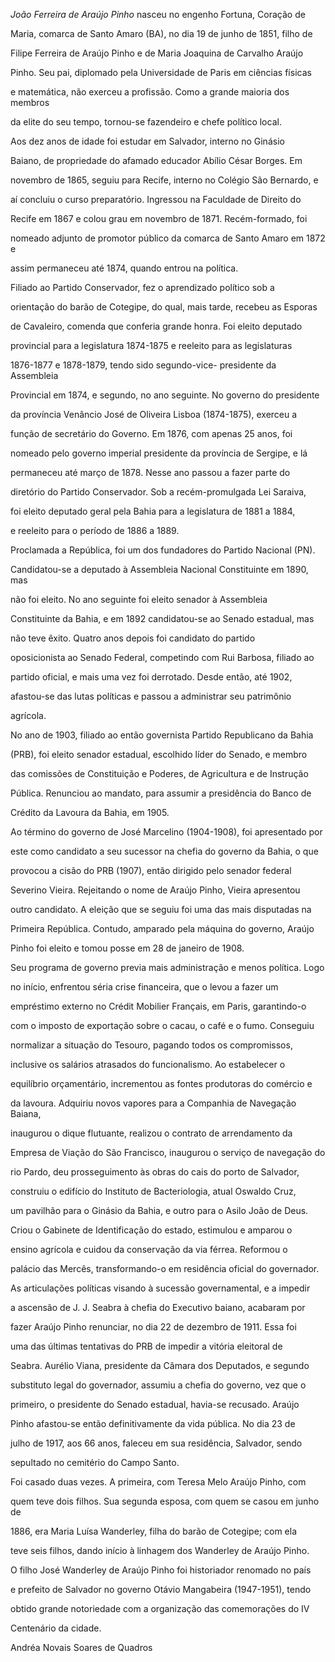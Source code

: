 

*João Ferreira de Araújo Pinho* nasceu no engenho Fortuna, Coração de

Maria, comarca de Santo Amaro (BA), no dia 19 de junho de 1851, filho de

Filipe Ferreira de Araújo Pinho e de Maria Joaquina de Carvalho Araújo

Pinho. Seu pai, diplomado pela Universidade de Paris em ciências físicas

e matemática, não exerceu a profissão. Como a grande maioria dos membros

da elite do seu tempo, tornou-se fazendeiro e chefe político local.



Aos dez anos de idade foi estudar em Salvador, interno no Ginásio

Baiano, de propriedade do afamado educador Abílio César Borges. Em

novembro de 1865, seguiu para Recife, interno no Colégio São Bernardo, e

aí concluiu o curso preparatório. Ingressou na Faculdade de Direito do

Recife em 1867 e colou grau em novembro de 1871. Recém-formado, foi

nomeado adjunto de promotor público da comarca de Santo Amaro em 1872 e

assim permaneceu até 1874, quando entrou na política.



Filiado ao Partido Conservador, fez o aprendizado político sob a

orientação do barão de Cotegipe, do qual, mais tarde, recebeu as Esporas

de Cavaleiro, comenda que conferia grande honra. Foi eleito deputado

provincial para a legislatura 1874-1875 e reeleito para as legislaturas

1876-1877 e 1878-1879, tendo sido segundo-vice- presidente da Assembleia

Provincial em 1874, e segundo, no ano seguinte. No governo do presidente

da província Venâncio José de Oliveira Lisboa (1874-1875), exerceu a

função de secretário do Governo. Em 1876, com apenas 25 anos, foi

nomeado pelo governo imperial presidente da província de Sergipe, e lá

permaneceu até março de 1878. Nesse ano passou a fazer parte do

diretório do Partido Conservador. Sob a recém-promulgada Lei Saraiva,

foi eleito deputado geral pela Bahia para a legislatura de 1881 a 1884,

e reeleito para o período de 1886 a 1889.



Proclamada a República, foi um dos fundadores do Partido Nacional (PN).

Candidatou-se a deputado à Assembleia Nacional Constituinte em 1890, mas

não foi eleito. No ano seguinte foi eleito senador à Assembleia

Constituinte da Bahia, e em 1892 candidatou-se ao Senado estadual, mas

não teve êxito. Quatro anos depois foi candidato do partido

oposicionista ao Senado Federal, competindo com Rui Barbosa, filiado ao

partido oficial, e mais uma vez foi derrotado. Desde então, até 1902,

afastou-se das lutas políticas e passou a administrar seu patrimônio

agrícola.



No ano de 1903, filiado ao então governista Partido Republicano da Bahia

(PRB), foi eleito senador estadual, escolhido líder do Senado, e membro

das comissões de Constituição e Poderes, de Agricultura e de Instrução

Pública. Renunciou ao mandato, para assumir a presidência do Banco de

Crédito da Lavoura da Bahia, em 1905.



Ao término do governo de José Marcelino (1904-1908), foi apresentado por

este como candidato a seu sucessor na chefia do governo da Bahia, o que

provocou a cisão do PRB (1907), então dirigido pelo senador federal

Severino Vieira. Rejeitando o nome de Araújo Pinho, Vieira apresentou

outro candidato. A eleição que se seguiu foi uma das mais disputadas na

Primeira República. Contudo, amparado pela máquina do governo, Araújo

Pinho foi eleito e tomou posse em 28 de janeiro de 1908.



Seu programa de governo previa mais administração e menos política. Logo

no início, enfrentou séria crise financeira, que o levou a fazer um

empréstimo externo no Crédit Mobilier Français, em Paris, garantindo-o

com o imposto de exportação sobre o cacau, o café e o fumo. Conseguiu

normalizar a situação do Tesouro, pagando todos os compromissos,

inclusive os salários atrasados do funcionalismo. Ao estabelecer o

equilíbrio orçamentário, incrementou as fontes produtoras do comércio e

da lavoura. Adquiriu novos vapores para a Companhia de Navegação Baiana,

inaugurou o dique flutuante, realizou o contrato de arrendamento da

Empresa de Viação do São Francisco, inaugurou o serviço de navegação do

rio Pardo, deu prosseguimento às obras do cais do porto de Salvador,

construiu o edifício do Instituto de Bacteriologia, atual Oswaldo Cruz,

um pavilhão para o Ginásio da Bahia, e outro para o Asilo João de Deus.

Criou o Gabinete de Identificação do estado, estimulou e amparou o

ensino agrícola e cuidou da conservação da via férrea. Reformou o

palácio das Mercês, transformando-o em residência oficial do governador.



As articulações políticas visando à sucessão governamental, e a impedir

a ascensão de J. J. Seabra à chefia do Executivo baiano, acabaram por

fazer Araújo Pinho renunciar, no dia 22 de dezembro de 1911. Essa foi

uma das últimas tentativas do PRB de impedir a vitória eleitoral de

Seabra. Aurélio Viana, presidente da Câmara dos Deputados, e segundo

substituto legal do governador, assumiu a chefia do governo, vez que o

primeiro, o presidente do Senado estadual, havia-se recusado. Araújo

Pinho afastou-se então definitivamente da vida pública. No dia 23 de

julho de 1917, aos 66 anos, faleceu em sua residência, Salvador, sendo

sepultado no cemitério do Campo Santo.



Foi casado duas vezes. A primeira, com Teresa Melo Araújo Pinho, com

quem teve dois filhos. Sua segunda esposa, com quem se casou em junho de

1886, era Maria Luísa Wanderley, filha do barão de Cotegipe; com ela

teve seis filhos, dando início à linhagem dos Wanderley de Araújo Pinho.

O filho José Wanderley de Araújo Pinho foi historiador renomado no país

e prefeito de Salvador no governo Otávio Mangabeira (1947-1951), tendo

obtido grande notoriedade com a organização das comemorações do IV

Centenário da cidade.



Andréa Novais Soares de Quadros



